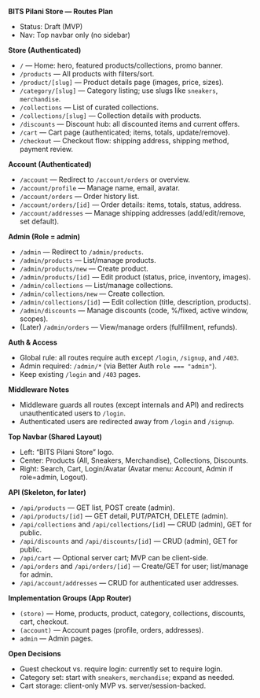 **BITS Pilani Store — Routes Plan**

- Status: Draft (MVP)
- Nav: Top navbar only (no sidebar)

**Store (Authenticated)**
- `/` — Home: hero, featured products/collections, promo banner.
- `/products` — All products with filters/sort.
- `/product/[slug]` — Product details page (images, price, sizes).
- `/category/[slug]` — Category listing; use slugs like `sneakers`, `merchandise`.
- `/collections` — List of curated collections.
- `/collections/[slug]` — Collection details with products.
- `/discounts` — Discount hub: all discounted items and current offers.
- `/cart` — Cart page (authenticated; items, totals, update/remove).
- `/checkout` — Checkout flow: shipping address, shipping method, payment review.

**Account (Authenticated)**
- `/account` — Redirect to `/account/orders` or overview.
- `/account/profile` — Manage name, email, avatar.
- `/account/orders` — Order history list.
- `/account/orders/[id]` — Order details: items, totals, status, address.
- `/account/addresses` — Manage shipping addresses (add/edit/remove, set default).

**Admin (Role = admin)**
- `/admin` — Redirect to `/admin/products`.
- `/admin/products` — List/manage products.
- `/admin/products/new` — Create product.
- `/admin/products/[id]` — Edit product (status, price, inventory, images).
- `/admin/collections` — List/manage collections.
- `/admin/collections/new` — Create collection.
- `/admin/collections/[id]` — Edit collection (title, description, products).
- `/admin/discounts` — Manage discounts (code, %/fixed, active window, scopes).
- (Later) `/admin/orders` — View/manage orders (fulfillment, refunds).

**Auth & Access**
- Global rule: all routes require auth except `/login`, `/signup`, and `/403`.
- Admin required: `/admin/*` (via Better Auth `role === "admin"`).
- Keep existing `/login` and `/403` pages.

**Middleware Notes**
- Middleware guards all routes (except internals and API) and redirects unauthenticated users to `/login`.
- Authenticated users are redirected away from `/login` and `/signup`.

**Top Navbar (Shared Layout)**
- Left: “BITS Pilani Store” logo.
- Center: Products (All, Sneakers, Merchandise), Collections, Discounts.
- Right: Search, Cart, Login/Avatar (Avatar menu: Account, Admin if role=admin, Logout).

**API (Skeleton, for later)**
- `/api/products` — GET list, POST create (admin).
- `/api/products/[id]` — GET detail, PUT/PATCH, DELETE (admin).
- `/api/collections` and `/api/collections/[id]` — CRUD (admin), GET for public.
- `/api/discounts` and `/api/discounts/[id]` — CRUD (admin), GET for public.
- `/api/cart` — Optional server cart; MVP can be client-side.
- `/api/orders` and `/api/orders/[id]` — Create/GET for user; list/manage for admin.
- `/api/account/addresses` — CRUD for authenticated user addresses.

**Implementation Groups (App Router)**
- `(store)` — Home, products, product, category, collections, discounts, cart, checkout.
- `(account)` — Account pages (profile, orders, addresses).
- `admin` — Admin pages.

**Open Decisions**
- Guest checkout vs. require login: currently set to require login.
- Category set: start with `sneakers`, `merchandise`; expand as needed.
- Cart storage: client-only MVP vs. server/session-backed.
